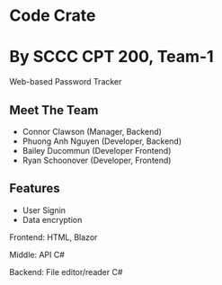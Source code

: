 # Code Crate
# By SCCC CPT 200, Team-1
Web-based Password Tracker

## Meet The Team
- Connor Clawson (Manager, Backend)
- Phuong Anh Nguyen (Developer, Backend)
- Bailey Ducommun (Developer Frontend)
- Ryan Schoonover (Developer, Frontend)

## Features
- User Signin
- Data encryption

Frontend: HTML, Blazor

Middle: API C#

Backend: File editor/reader C#

